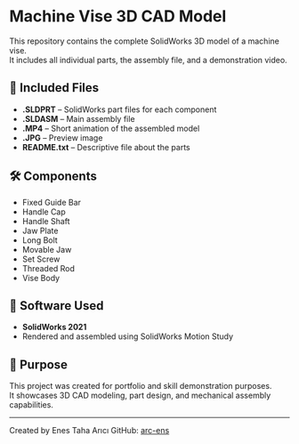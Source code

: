 # Machine Vise 3D CAD Model

This repository contains the complete SolidWorks 3D model of a machine vise.  
It includes all individual parts, the assembly file, and a demonstration video.

## 📁 Included Files

- **.SLDPRT** – SolidWorks part files for each component  
- **.SLDASM** – Main assembly file  
- **.MP4** – Short animation of the assembled model  
- **.JPG** – Preview image  
- **README.txt** – Descriptive file about the parts

## 🛠️ Components

- Fixed Guide Bar  
- Handle Cap  
- Handle Shaft  
- Jaw Plate  
- Long Bolt  
- Movable Jaw  
- Set Screw  
- Threaded Rod  
- Vise Body

## 🔧 Software Used

- **SolidWorks 2021**  
- Rendered and assembled using SolidWorks Motion Study

## 🎯 Purpose

This project was created for portfolio and skill demonstration purposes.  
It showcases 3D CAD modeling, part design, and mechanical assembly capabilities.

---

Created by Enes Taha Arıcı
GitHub: [arc-ens](https://github.com/arc-ens)
